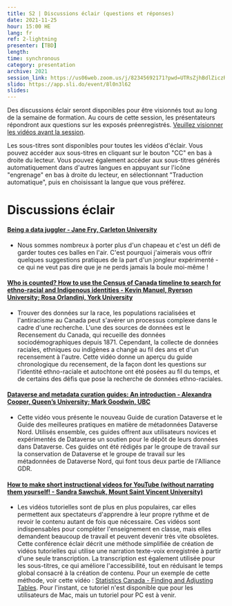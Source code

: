 ```yaml
---
title: S2 | Discussions éclair (questions et réponses)
date: 2021-11-25
hour: 15:00 HE
lang: fr
ref: 2-lightning
presenter: [TBD]
length:
time: synchronous
category: presentation
archive: 2021
session_link: https://us06web.zoom.us/j/82345692171?pwd=UTRsZjhBdlZiczRFSWw5cTVDS1g4Zz09
slido: https://app.sli.do/event/8l0n3l62
slides:
---
```

Des discussions éclair seront disponibles pour être visionnés tout au long de la semaine de formation. Au cours de cette session, les présentateurs répondront aux questions sur les exposés préenregistrés. <!--more-->[Veuillez visionner les vidéos avant la session](https://youtube.com/playlist?list=PLa6d-V-ljSCwYp_DLYQrvsqH4qOdy6rDD).

Les sous-titres sont disponibles pour toutes les vidéos d'éclair. Vous pouvez accéder aux sous-titres en cliquant sur le bouton "CC" en bas à droite du lecteur. Vous pouvez également accéder aux sous-titres générés automatiquement dans d'autres langues en appuyant sur l'icône "engrenage" en bas à droite du lecteur, en sélectionnant "Traduction automatique", puis en choisissant la langue que vous préférez.

# Discussions éclair

#### [Being a data juggler - Jane Fry, Carleton University](https://youtu.be/mgUr4meSERo)   
- Nous sommes nombreux à porter plus d'un chapeau et c'est un défi de garder toutes ces balles en l'air. C'est pourquoi j'aimerais vous offrir quelques suggestions pratiques de la part d'un jongleur expérimenté - ce qui ne veut pas dire que je ne perds jamais la boule moi-même !

#### [Who is counted? How to use the Census of Canada timeline to search for ethno-racial and Indigenous identities - Kevin Manuel, Ryerson University; Rosa Orlandini, York University](https://youtu.be/DU67nc_pJo8)  
- Trouver des données sur la race, les populations racialisées et l'antiracisme au Canada peut s'avérer un processus complexe dans le cadre d'une recherche. L'une des sources de données est le Recensement du Canada, qui recueille des données sociodémographiques depuis 1871. Cependant, la collecte de données raciales, ethniques ou indigènes a changé au fil des ans et d'un recensement à l'autre. Cette vidéo donne un aperçu du guide chronologique du recensement, de la façon dont les questions sur l'identité ethno-raciale et autochtone ont été posées au fil du temps, et de certains des défis que pose la recherche de données ethno-raciales.

#### [Dataverse and metadata curation guides: An introduction - Alexandra Cooper, Queen’s University; Mark Goodwin, UBC](https://youtu.be/Hb7SaesOMSc)  
- Cette vidéo vous présente le nouveau Guide de curation Dataverse et le Guide des meilleures pratiques en matière de métadonnées Dataverse Nord. Utilisés ensemble, ces guides offrent aux utilisateurs novices et expérimentés de Dataverse un soutien pour le dépôt de leurs données dans Dataverse. Ces guides ont été rédigés par le groupe de travail sur la conservation de Dataverse et le groupe de travail sur les métadonnées de Dataverse Nord, qui font tous deux partie de l'Alliance GDR.

#### [How to make short instructional videos for YouTube (without narrating them yourself! - Sandra Sawchuk, Mount Saint Vincent University)](https://youtu.be/Bz6TwChfSe4)  
- Les vidéos tutorielles sont de plus en plus populaires, car elles permettent aux spectateurs d'apprendre à leur propre rythme et de revoir le contenu autant de fois que nécessaire. Ces vidéos sont indispensables pour compléter l'enseignement en classe, mais elles demandent beaucoup de travail et peuvent devenir très vite obsolètes. Cette conférence éclair décrit une méthode simplifiée de création de vidéos tutorielles qui utilise une narration texte-voix enregistrée à partir d'une seule transcription. La transcription est également utilisée pour les sous-titres, ce qui améliore l'accessibilité, tout en réduisant le temps global consacré à la création de contenu. Pour un exemple de cette méthode, voir cette vidéo : [Statistics Canada - Finding and Adjusting Tables](https://youtu.be/A5l5Pvkca8A). Pour l'instant, ce tutoriel n'est disponible que pour les utilisateurs de Mac, mais un tutoriel pour PC est à venir.
